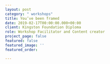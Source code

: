 ```yaml
---
layout: post
category: " workshops"
title: You’ve been framed
date: 2019-02-17T00:00:00.000+00:00
client: Kingston Foundation Diploma
role: Workshop Facilitator and Content creator
project_page: false
featured: false
featured_image: ''
featured_order: 

---
```


